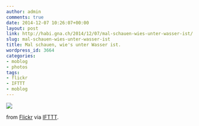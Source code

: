```yaml
---
author: admin
comments: true
date: 2014-12-07 10:26:07+00:00
layout: post
link: http://habi.gna.ch/2014/12/07/mal-schauen-wies-unter-wasser-ist/
slug: mal-schauen-wies-unter-wasser-ist
title: Mal schauen, wie's unter Wasser ist.
wordpress_id: 3664
categories:
- moblog
- photos
tags:
- flickr
- IFTTT
- moblog
---
```


![](http://ift.tt/1zbPhEz)  

from [Flickr](http://flic.kr/p/q3qRyp) via [IFTTT](http://ift.tt/1c4nCfM).
